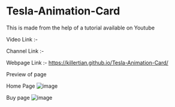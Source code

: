 # Tesla-Animation-Card

This is made from the help of a tutorial available on Youtube

Video Link :-

Channel Link :-

Webpage Link :- https://killertian.github.io/Tesla-Animation-Card/

Preview of page 

Home Page
![image](https://user-images.githubusercontent.com/77867638/192157186-785b98c0-b93c-4822-8c37-7747e1b94d5b.png)

Buy page
![image](https://user-images.githubusercontent.com/77867638/192157210-ec8ea8ae-d9a0-4de3-9c2b-c4d2ef5ad96f.png)
